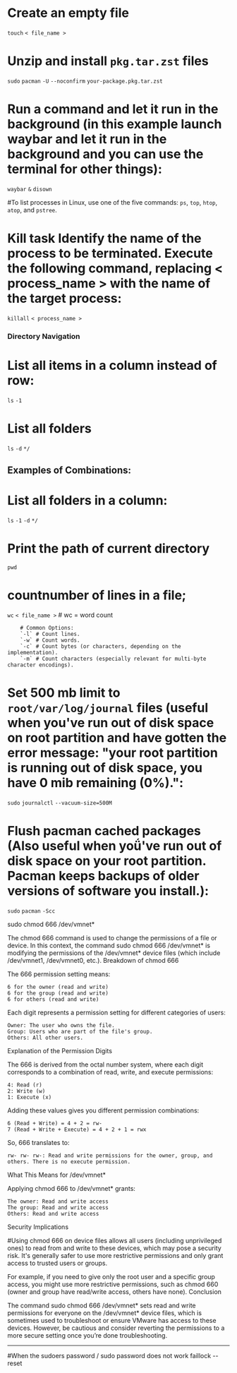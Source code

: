 # Create an empty file
`touch` `< file_name >`

# Unzip and install `pkg.tar.zst` files
`sudo` `pacman` `-U` `--noconfirm` `your-package.pkg.tar.zst`

# Run a command and let it run in the background (in this example launch waybar and let it run in the background and you can use the terminal for other things):
`waybar` `&` `disown`

#To list processes in Linux, use one of the five commands: 
`ps`, `top`, `htop`, `atop`, and `pstree`.

# Kill task Identify the name of the process to be terminated. Execute the following command, replacing < process_name > with the name of the target process: 
`killall` `< process_name >`

### Directory Navigation ##
# List all items in a column instead of row:
`ls` `-1`

# List all folders 
`ls` `-d` `*/`

## Examples of Combinations:
# List all folders in a column:
`ls` `-1` `-d` `*/` 

# Print the path of current directory
`pwd`



# countnumber of lines in a file; 
`wc` `< file_name >` # wc = word count

        # Common Options:
        `-l` # Count lines.
        `-w` # Count words.
        `-c` # Count bytes (or characters, depending on the implementation).
        `-m` # Count characters (especially relevant for multi-byte character encodings).

# Set 500 mb limit to `root/var/log/journal` files (useful when you've run out of disk space on root partition and have gotten the error message: "your root partition is running out of disk space, you have 0 mib remaining (0%).":
`sudo` `journalctl` `--vacuum-size=500M`

# Flush pacman cached packages (Also useful when yoǘ've run out of disk space on your root partition. Pacman keeps backups of older versions of software you install.): 
`sudo` `pacman` `-Scc`


sudo chmod 666 /dev/vmnet*

The chmod 666 command is used to change the permissions of a file or device. In this context, the command sudo chmod 666 /dev/vmnet* is modifying the permissions of the /dev/vmnet* device files (which include /dev/vmnet1, /dev/vmnet0, etc.).
Breakdown of chmod 666

The 666 permission setting means:

    6 for the owner (read and write)
    6 for the group (read and write)
    6 for others (read and write)

Each digit represents a permission setting for different categories of users:

    Owner: The user who owns the file.
    Group: Users who are part of the file's group.
    Others: All other users.

Explanation of the Permission Digits

The 666 is derived from the octal number system, where each digit corresponds to a combination of read, write, and execute permissions:

    4: Read (r)
    2: Write (w)
    1: Execute (x)

Adding these values gives you different permission combinations:

    6 (Read + Write) = 4 + 2 = rw-
    7 (Read + Write + Execute) = 4 + 2 + 1 = rwx

So, 666 translates to:

    rw- rw- rw-: Read and write permissions for the owner, group, and others. There is no execute permission.

What This Means for /dev/vmnet*

Applying chmod 666 to /dev/vmnet* grants:

    The owner: Read and write access
    The group: Read and write access
    Others: Read and write access

Security Implications

#Using chmod 666 on device files allows all users (including unprivileged ones) to read from and write to these devices, which may pose a security risk. It's generally safer to use more restrictive permissions and only grant access to trusted users or groups.

For example, if you need to give only the root user and a specific group access, you might use more restrictive permissions, such as chmod 660 (owner and group have read/write access, others have none).
Conclusion

The command sudo chmod 666 /dev/vmnet* sets read and write permissions for everyone on the /dev/vmnet* device files, which is sometimes used to troubleshoot or ensure VMware has access to these devices. However, be cautious and consider reverting the permissions to a more secure setting once you’re done troubleshooting.

------------------------------------------------------------------------

#When the sudoers password / sudo password does not work
faillock --reset

